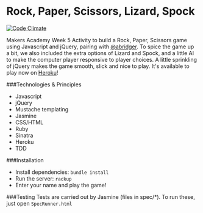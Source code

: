 Rock, Paper, Scissors, Lizard, Spock
====================================
[![Code Climate](https://codeclimate.com/github/abridger/javascript-rock-paper-scissors/badges/gpa.svg)](https://codeclimate.com/github/abridger/javascript-rock-paper-scissors)

Makers Academy Week 5 Activity to build a Rock, Paper, Scissors game using Javascript and jQuery, pairing with [@abridger](https://github.com/abridger). To spice the game up a bit, we also included the extra options of Lizard and Spock, and a little AI to make the computer player responsive to player choices. A little sprinkling of jQuery makes the game smooth, slick and nice to play. It's available to play now on [Heroku](https://dwayne-vs-eddy.herokuapp.com/)!

###Technologies & Principles
* Javascript
* jQuery
* Mustache templating
* Jasmine
* CSS/HTML
* Ruby
* Sinatra
* Heroku
* TDD

###Installation
* Install dependencies: `bundle install`
* Run the server: `rackup`
* Enter your name and play the game!

###Testing
Tests are carried out by Jasmine (files in spec/*). To run these, just open `SpecRunner.html`

